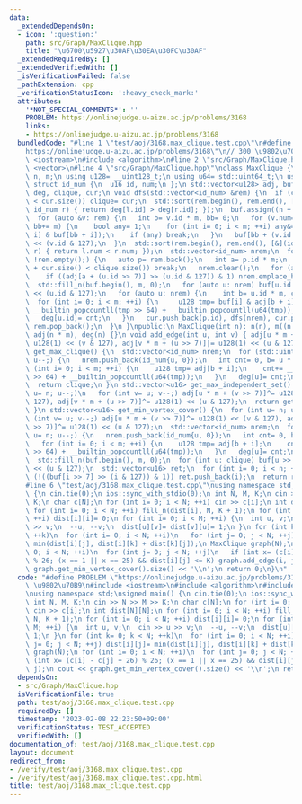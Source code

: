 ```yaml
---
data:
  _extendedDependsOn:
  - icon: ':question:'
    path: src/Graph/MaxClique.hpp
    title: "\u6700\u5927\u30AF\u30EA\u30FC\u30AF"
  _extendedRequiredBy: []
  _extendedVerifiedWith: []
  _isVerificationFailed: false
  _pathExtension: cpp
  _verificationStatusIcon: ':heavy_check_mark:'
  attributes:
    '*NOT_SPECIAL_COMMENTS*': ''
    PROBLEM: https://onlinejudge.u-aizu.ac.jp/problems/3168
    links:
    - https://onlinejudge.u-aizu.ac.jp/problems/3168
  bundledCode: "#line 1 \"test/aoj/3168.max_clique.test.cpp\"\n#define PROBLEM \"\
    https://onlinejudge.u-aizu.ac.jp/problems/3168\"\n// 300 \u9802\u70B9\n#include\
    \ <iostream>\n#include <algorithm>\n#line 2 \"src/Graph/MaxClique.hpp\"\n#include\
    \ <vector>\n#line 4 \"src/Graph/MaxClique.hpp\"\nclass MaxClique {\n const int\
    \ n, m;\n using u128= __uint128_t;\n using u64= std::uint64_t;\n using u16= std::uint16_t;\n\
    \ struct id_num {\n  u16 id, num;\n };\n std::vector<u128> adj, buf;\n std::vector<u16>\
    \ deg, clique, cur;\n void dfs(std::vector<id_num> &rem) {\n  if (clique.size()\
    \ < cur.size()) clique= cur;\n  std::sort(rem.begin(), rem.end(), [&](id_num l,\
    \ id_num r) { return deg[l.id] > deg[r.id]; });\n  buf.assign((n + 1) * m, 0);\n\
    \  for (auto &v: rem) {\n   int b= v.id * m, bb= 0;\n   for (v.num= 0;; ++v.num,\
    \ bb+= m) {\n    bool any= 1;\n    for (int i= 0; i < m; ++i) any&= !(adj[b +\
    \ i] & buf[bb + i]);\n    if (any) break;\n   }\n   buf[bb + (v.id >> 7)]|= u128(1)\
    \ << (v.id & 127);\n  }\n  std::sort(rem.begin(), rem.end(), [&](id_num l, id_num\
    \ r) { return l.num < r.num; });\n  std::vector<id_num> nrem;\n  for (nrem.reserve(rem.size());\
    \ !rem.empty();) {\n   auto p= rem.back();\n   int a= p.id * m;\n   if (p.num\
    \ + cur.size() < clique.size()) break;\n   nrem.clear();\n   for (auto u: rem)\n\
    \    if ((adj[a + (u.id >> 7)] >> (u.id & 127)) & 1) nrem.emplace_back(u);\n \
    \  std::fill_n(buf.begin(), m, 0);\n   for (auto u: nrem) buf[u.id >> 7]|= u128(1)\
    \ << (u.id & 127);\n   for (auto u: nrem) {\n    int b= u.id * m, cnt= 0;\n  \
    \  for (int i= 0; i < m; ++i) {\n     u128 tmp= buf[i] & adj[b + i];\n     cnt+=\
    \ __builtin_popcountll(tmp >> 64) + __builtin_popcountll(u64(tmp));\n    }\n \
    \   deg[u.id]= cnt;\n   }\n   cur.push_back(p.id), dfs(nrem), cur.pop_back(),\
    \ rem.pop_back();\n  }\n }\npublic:\n MaxClique(int n): n(n), m((n + 127) >> 7),\
    \ adj(n * m), deg(n) {}\n void add_edge(int u, int v) { adj[u * m + (v >> 7)]|=\
    \ u128(1) << (v & 127), adj[v * m + (u >> 7)]|= u128(1) << (u & 127); }\n std::vector<u16>\
    \ get_max_clique() {\n  std::vector<id_num> nrem;\n  for (std::uint16_t u= n;\
    \ u--;) {\n   nrem.push_back(id_num{u, 0});\n   int cnt= 0, b= u * m;\n   for\
    \ (int i= 0; i < m; ++i) {\n    u128 tmp= adj[b + i];\n    cnt+= __builtin_popcountll(tmp\
    \ >> 64) + __builtin_popcountll(u64(tmp));\n   }\n   deg[u]= cnt;\n  }\n  dfs(nrem);\n\
    \  return clique;\n }\n std::vector<u16> get_max_independent_set() {\n  for (int\
    \ u= n; u--;)\n   for (int v= u; v--;) adj[u * m + (v >> 7)]^= u128(1) << (v &\
    \ 127), adj[v * m + (u >> 7)]^= u128(1) << (u & 127);\n  return get_max_clique();\n\
    \ }\n std::vector<u16> get_min_vertex_cover() {\n  for (int u= n; u--;)\n   for\
    \ (int v= u; v--;) adj[u * m + (v >> 7)]^= u128(1) << (v & 127), adj[v * m + (u\
    \ >> 7)]^= u128(1) << (u & 127);\n  std::vector<id_num> nrem;\n  for (std::uint16_t\
    \ u= n; u--;) {\n   nrem.push_back(id_num{u, 0});\n   int cnt= 0, b= u * m;\n\
    \   for (int i= 0; i < m; ++i) {\n    u128 tmp= adj[b + i];\n    cnt+= __builtin_popcountll(tmp\
    \ >> 64) + __builtin_popcountll(u64(tmp));\n   }\n   deg[u]= cnt;\n  }\n  dfs(nrem);\n\
    \  std::fill_n(buf.begin(), m, 0);\n  for (int u: clique) buf[u >> 7]|= u128(1)\
    \ << (u & 127);\n  std::vector<u16> ret;\n  for (int i= 0; i < n; ++i)\n   if\
    \ (!((buf[i >> 7] >> (i & 127)) & 1)) ret.push_back(i);\n  return ret;\n }\n};\n\
    #line 6 \"test/aoj/3168.max_clique.test.cpp\"\nusing namespace std;\nsigned main()\
    \ {\n cin.tie(0);\n ios::sync_with_stdio(0);\n int N, M, K;\n cin >> N >> M >>\
    \ K;\n char c[N];\n for (int i= 0; i < N; ++i) cin >> c[i];\n int dist[N][N];\n\
    \ for (int i= 0; i < N; ++i) fill_n(dist[i], N, K + 1);\n for (int i= 0; i < N;\
    \ ++i) dist[i][i]= 0;\n for (int i= 0; i < M; ++i) {\n  int u, v;\n  cin >> u\
    \ >> v;\n  --u, --v;\n  dist[u][v]= dist[v][u]= 1;\n }\n for (int k= 0; k < N;\
    \ ++k)\n  for (int i= 0; i < N; ++i)\n   for (int j= 0; j < N; ++j) dist[i][j]=\
    \ min(dist[i][j], dist[i][k] + dist[k][j]);\n MaxClique graph(N);\n for (int i=\
    \ 0; i < N; ++i)\n  for (int j= 0; j < N; ++j)\n   if (int x= (c[i] - c[j] + 26)\
    \ % 26; (x == 1 || x == 25) && dist[i][j] <= K) graph.add_edge(i, j);\n cout <<\
    \ graph.get_min_vertex_cover().size() << '\\n';\n return 0;\n}\n"
  code: "#define PROBLEM \"https://onlinejudge.u-aizu.ac.jp/problems/3168\"\n// 300\
    \ \u9802\u70B9\n#include <iostream>\n#include <algorithm>\n#include \"src/Graph/MaxClique.hpp\"\
    \nusing namespace std;\nsigned main() {\n cin.tie(0);\n ios::sync_with_stdio(0);\n\
    \ int N, M, K;\n cin >> N >> M >> K;\n char c[N];\n for (int i= 0; i < N; ++i)\
    \ cin >> c[i];\n int dist[N][N];\n for (int i= 0; i < N; ++i) fill_n(dist[i],\
    \ N, K + 1);\n for (int i= 0; i < N; ++i) dist[i][i]= 0;\n for (int i= 0; i <\
    \ M; ++i) {\n  int u, v;\n  cin >> u >> v;\n  --u, --v;\n  dist[u][v]= dist[v][u]=\
    \ 1;\n }\n for (int k= 0; k < N; ++k)\n  for (int i= 0; i < N; ++i)\n   for (int\
    \ j= 0; j < N; ++j) dist[i][j]= min(dist[i][j], dist[i][k] + dist[k][j]);\n MaxClique\
    \ graph(N);\n for (int i= 0; i < N; ++i)\n  for (int j= 0; j < N; ++j)\n   if\
    \ (int x= (c[i] - c[j] + 26) % 26; (x == 1 || x == 25) && dist[i][j] <= K) graph.add_edge(i,\
    \ j);\n cout << graph.get_min_vertex_cover().size() << '\\n';\n return 0;\n}"
  dependsOn:
  - src/Graph/MaxClique.hpp
  isVerificationFile: true
  path: test/aoj/3168.max_clique.test.cpp
  requiredBy: []
  timestamp: '2023-02-08 22:23:50+09:00'
  verificationStatus: TEST_ACCEPTED
  verifiedWith: []
documentation_of: test/aoj/3168.max_clique.test.cpp
layout: document
redirect_from:
- /verify/test/aoj/3168.max_clique.test.cpp
- /verify/test/aoj/3168.max_clique.test.cpp.html
title: test/aoj/3168.max_clique.test.cpp
---
```

